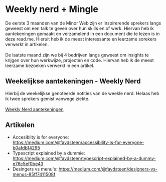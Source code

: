 # Weekly nerd + Mingle 
De eerste 3 maanden van de Minor Web zijn er inspirerende sprekers langs geweest om een talk te geven over hun skills en of werk. Hiervan heb ik aantekeningen gemaakt en verzamelend in een document die te lezen is in deze read.me. Hieruit heb ik de meest interessante en leerzame sorekers verwerkt in artikelen. <br><br>
De laatste maand zijn we bij 4 bedrijven langs geweest om insights te krijgen over hun werkwijze, projecten en code. Hiervan heb ik de meest leerzame bezoeken verwerkt in een artikel.

## Weekelijkse aantekeningen - Weekly Nerd
Hierbij de weekelijkse genoteerde notities van de weekle nerd. Helaas heb ik twee sprekers gemist vanwege ziekte. <br><br> 
[Weekly Nerd aantekeningen](https://docs.google.com/document/d/1RU56MhZNsrkeDar-fLPczunVpDIFrrlYvt2_ni0MPe4/edit?usp=sharing)

## Artikelen 
* Accesiblity is for everyone: https://medium.com/@favdsteen/accessibility-is-for-everyone-b0afdb14295
* Typescript explained by a dummie: https://medium.com/@favdsteen/typescript-explained-by-a-dummy-e76c5ef0be43
* Desingers vs menu's: https://medium.com/@favdsteen/designers-vs-menus-85ff7411508f


